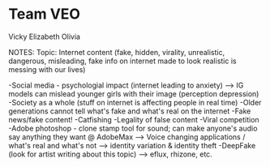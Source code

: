 Team VEO
=====
Vicky
Elizabeth
Olivia


NOTES:
Topic: Internet content (fake, hidden, virality, unrealistic, dangerous, misleading, fake info on internet made to look realistic is messing with our lives)
  
  -Social media - psychologial impact (internet leading to anxiety)
    --> IG models can mislead younger girls with their image (perception depression)
  -Society as a whole (stuff on internet is affecting people in real time)
  -Older generations cannot tell what's fake and what's real on the internet
  -Fake news/fake content! 
  -Catfishing
  -Legality of false content
  -Viral competition
  -Adobe photoshop - clone stamp tool for sound; can make anyone's audio say anything they want @ AdobeMax
    --> Voice changing applications / what's real and what's not
    --> identity variation & identity theft
   -DeepFake (look for artist writing about this topic) --> eflux, rhizone, etc.
    
   
  
  
